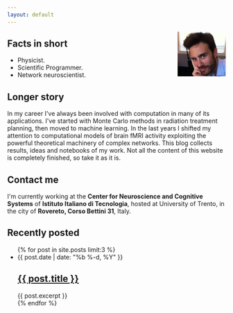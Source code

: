 ```yaml
---
layout: default
---
```


<img src="static/img/nicolini3.jpg" style="float: right; width: 22%">
<!-- <img src="static/img/CNCS.png" style="right; width: 10%">
<img src="static/img/UNIVR.jpg" style="right; width: 10%"> -->


## Facts in short

- Physicist.
- Scientific Programmer.
- Network neuroscientist.

## Longer story

<p>In my career I've always been involved with computation in many of its applications. I've started with Monte Carlo methods in radiation treatment planning, then moved to machine learning. In the last years I shifted my attention to computational models of brain fMRI activity exploiting the powerful theoretical machinery of complex networks.
This blog collects results, ideas and notebooks of my work. Not all the content of this website is completely finished, so take it as it is.
</p>

## Contact me
I'm currently working at the **Center for Neuroscience and Cognitive Systems** of **Istituto Italiano di Tecnologia**, hosted at University of Trento, in the city of **Rovereto, Corso Bettini 31**, Italy.

<!-- 
<script type="text/javascript" src="http://maps.google.com/maps/api/js?sensor=false"></script><div style="overflow:hidden;height:100px;width:$device;"><div id="gmap_canvas" style="height:100px;width:$device;"><style>#gmap_canvas img{max-width:none!important;background:none!important}</style><a class="google-map-code" href="http://www.map-embed.com" id="get-map-data">embed google map</a></div><script type="text/javascript"> function init_map(){var myOptions = {zoom:14,center:new google.maps.LatLng(45.8923739,11.043936400000007),mapTypeId: google.maps.MapTypeId.ROADMAP};map = new google.maps.Map(document.getElementById("gmap_canvas"), myOptions);marker = new google.maps.Marker({map: map,position: new google.maps.LatLng(45.8923739, 11.043936400000007)});infowindow = new google.maps.InfoWindow({content:"<b>Center for Neuroscience and Cognitive Systems</b><br/>Corso Bettini 31 <br/>38066 Rovereto" });google.maps.event.addListener(marker, "click", function(){infowindow.open(map,marker);});infowindow.open(map,marker);}google.maps.event.addDomListener(window, 'load', init_map);</script> -->


<h2>Recently posted</h2>

<ul class="post-list">
    {% for post in site.posts limit:3 %}
        <li>
            <span class="post-meta">{{ post.date | date: "%b %-d, %Y" }}</span>
            <h2>
                <a class="post-link" href="{{ post.url | prepend: site.baseurl }}">{{ post.title }}</a>
            </h2>
            {{ post.excerpt }}
        </li>
    {% endfor %}
</ul>
